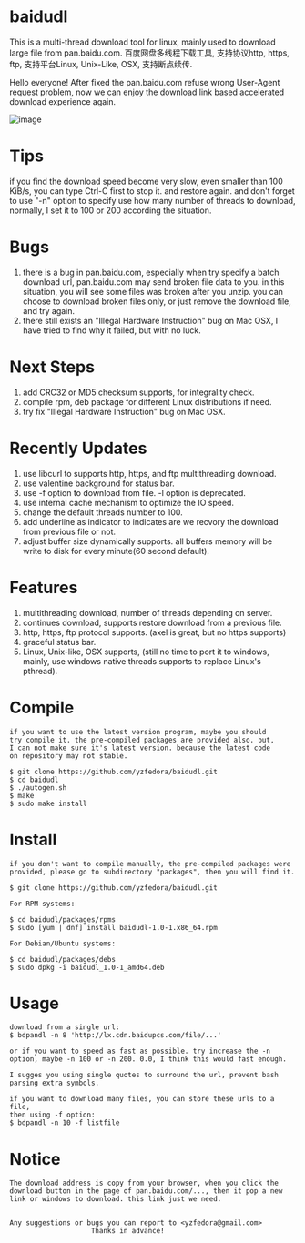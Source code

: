# baidudl
This is a multi-thread download tool for linux, mainly used to download large
file from pan.baidu.com.
百度网盘多线程下载工具, 支持协议http, https, ftp, 支持平台Linux, Unix-Like,
OSX, 支持断点续传.

Hello everyone! After fixed the pan.baidu.com refuse wrong User-Agent request
problem, now we can enjoy the download link based accelerated download experience
again.

![image](https://github.com/yzfedora/baidudl/raw/master/demo.png)

# Tips
if you find the download speed become very slow, even smaller than 100
KiB/s, you can type Ctrl-C first to stop it. and restore again. and don't
forget to use "-n" option to specify use how many number of threads to
download, normally, I set it to 100 or 200 according the situation.


# Bugs
1. there is a bug in pan.baidu.com, especially when try specify a batch
   download url, pan.baidu.com may send broken file data to you. in this
   situation, you will see some files was broken after you unzip. you can
   choose to download broken files only, or just remove the download file,
   and try again.
2. there still exists an "Illegal Hardware Instruction" bug on Mac OSX, I
   have tried to find why it failed, but with no luck.

# Next Steps
1. add CRC32 or MD5 checksum supports, for integrality check.
2. compile rpm, deb package for different Linux distributions if need.
3. try fix "Illegal Hardware Instruction" bug on Mac OSX.

# Recently Updates
1. use libcurl to supports http, https, and ftp multithreading download.
2. use valentine background for status bar.
3. use -f option to download from file. -l option is deprecated.
4. use internal cache mechanism to optimize the IO speed.
5. change the default threads number to 100.
6. add underline as indicator to indicates are we recvory the download
   from previous file or not.
7. adjust buffer size dynamically supports. all buffers memory will be
   write to disk for every minute(60 second default).
   
# Features
1. multithreading download, number of threads depending on server.
2. continues download, supports restore download from a previous file.
3. http, https, ftp protocol supports. (axel is great, but no https supports)
4. graceful status bar.
5. Linux, Unix-like, OSX supports, (still no time to port it to windows,
   mainly, use windows native threads supports to replace Linux's pthread).


# Compile
	if you want to use the latest version program, maybe you should
	try compile it. the pre-compiled packages are provided also. but,
	I can not make sure it's latest version. because the latest code
	on repository may not stable.
	
	$ git clone https://github.com/yzfedora/baidudl.git
	$ cd baidudl
	$ ./autogen.sh
	$ make
	$ sudo make install

# Install
	if you don't want to compile manually, the pre-compiled packages were
	provided, please go to subdirectory "packages", then you will find it.

	$ git clone https://github.com/yzfedora/baidudl.git

	For RPM systems:

	$ cd baidudl/packages/rpms
	$ sudo [yum | dnf] install baidudl-1.0-1.x86_64.rpm

	For Debian/Ubuntu systems:

	$ cd baidudl/packages/debs
	$ sudo dpkg -i baidudl_1.0-1_amd64.deb

# Usage
	download from a single url:
	$ bdpandl -n 8 'http://lx.cdn.baidupcs.com/file/...'

	or if you want to speed as fast as possible. try increase the -n
	option, maybe -n 100 or -n 200. 0.0, I think this would fast enough.

	I sugges you using single quotes to surround the url, prevent bash
	parsing extra symbols.

	if you want to download many files, you can store these urls to a file,
	then using -f option:
	$ bdpandl -n 10 -f listfile

# Notice
	The download address is copy from your browser, when you click the
	download button in the page of pan.baidu.com/..., then it pop a new
	link or windows to download. this link just we need.


	Any suggestions or bugs you can report to <yzfedora@gmail.com>
						Thanks in advance!
